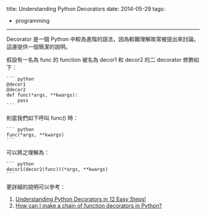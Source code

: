 title: Understanding Python Decorators
date: 2014-05-29
tags:
- programming
---

Decorator 是一個 Python 中較為進階的語法，因為較難理解故常被提出來討論。這邊提供一個簡潔的說明。

<!-- more -->

假設有一名為 func 的 function 被名為 decor1 和 decor2 的二 decorator 修飾如下：

    ``` python
    @decor1
    @decor2
    def func(*args, **kwargs):
        pass
    ```

則當我們如下呼叫 func() 時：

    ``` python
    func(*args, **kwargs)
    ```

可以將之理解為：

    ``` python
    decor1(decor2(func))(*args, **kwargs)
    ```

更詳細的說明可以參考：

1. [Understanding Python Decorators in 12 Easy Steps!](http://simeonfranklin.com/blog/2012/jul/1/python-decorators-in-12-steps/)
2. [How can I make a chain of function decorators in Python?](http://stackoverflow.com/a/739679)
